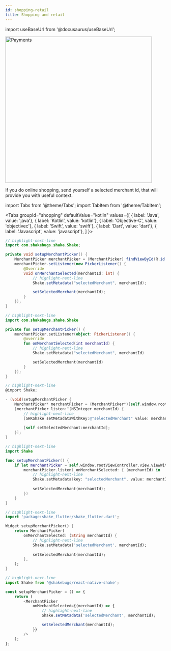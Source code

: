 ```yaml
---
id: shopping-retail
title: Shopping and retail
---
```


import useBaseUrl from '@docusaurus/useBaseUrl';

<div class='text--center'>
<img
  alt='Payments'
  src={useBaseUrl('img/docs-payments@2x.png')}
  width='460'
/>
</div>

If you do online shopping, send yourself a selected merchant id, that will provide you with useful context.

import Tabs from '@theme/Tabs';
import TabItem from '@theme/TabItem';

<Tabs
  groupId="shopping"
  defaultValue="kotlin"
  values={[
    { label: 'Java', value: 'java'},
    { label: 'Kotlin', value: 'kotlin'},
    { label: 'Objective-C', value: 'objectivec'},
    { label: 'Swift', value: 'swift'},
    { label: 'Dart', value: 'dart'},
    { label: 'Javascript', value: 'javascript'},
  ]
}>

<TabItem value="java">

```java title="App.java"
// highlight-next-line
import com.shakebugs.shake.Shake;

private void setupMerchantPicker() {
    MerchantPicker merchantPicker = (MerchantPicker) findViewById(R.id.merchant_picker);
    merchantPicker.setListener(new PickerListener() {
        @Override
        void onMerchantSelected(merchantId: int) {
            // highlight-next-line
            Shake.setMetadata("selectedMerchant", merchantId);

            setSelectedMerchant(merchantId);
        }
    });
}
```
</TabItem>

<TabItem value="kotlin">

```kotlin title="App.kt"
// highlight-next-line
import com.shakebugs.shake.Shake

private fun setupMerchantPicker() {
    merchantPicker.setListener(object: PickerListener() {
        @override
        fun onMerchantSelected(int merchantId) {
            // highlight-next-line
            Shake.setMetadata("selectedMerchant", merchantId)

            setSelectedMerchant(merchantId)
        }
    });
}
```

</TabItem>

<TabItem value="objectivec">

```objectivec title="AppDelegate.m"
// highlight-next-line
@import Shake;

- (void)setupMerchantPicker {
    MerchantPicker* merchantPicker = (MerchantPicker*)[self.window.rootViewController.view viewWithTag: MerchantPickerTagId];
    [merchantPicker listen:^(NSInteger merchantId) {
        // highlight-next-line
        [SHKShake setMetadataWithKey:@"selectedMerchant" value: merchantId];
        
        [self setSelectedMerchant:merchantId];
    }];
}
```

</TabItem>

<TabItem value="swift">

```swift title="AppDelegate.swift"
// highlight-next-line
import Shake

func setupMerchantPicker() {
    if let merchantPicker = self.window.rootViewController.view.viewWithTag(MerchantPickerTagId) as? MerchantPicker {
        merchantPicker.listen( onMerchantSelected: { (merchantId) in
            // highlight-next-line
            Shake.setMetadata(key: "selectedMerchant", value: merchantId)
            
            setSelectedMerchant(merchantId);
        })
    }
}
```

</TabItem>

<TabItem value="dart">

```dart title="main.dart"
// highlight-next-line
import 'package:shake_flutter/shake_flutter.dart';

Widget setupMerchantPicker() {
    return MerchantPicker(
        onMerchantSelected: (String merchantId) {
            // highlight-next-line
            Shake.setMetadata('selectedMerchant', merchantId);
            
            setSelectedMerchant(merchantId);
        },
    );
}
```

</TabItem>

<TabItem value="javascript">

```javascript title="main.js"
// highlight-next-line
import Shake from '@shakebugs/react-native-shake';

const setupMerchantPicker = () => {
    return (
        <MerchantPicker
            onMechantSelected={(merchantId) => {
                // highlight-next-line
                Shake.setMetadata('selectedMerchant', merchantId);

                setSelectedMerchant(merchantId);
            }}
        />
    );
};
```

</TabItem>

</Tabs>
